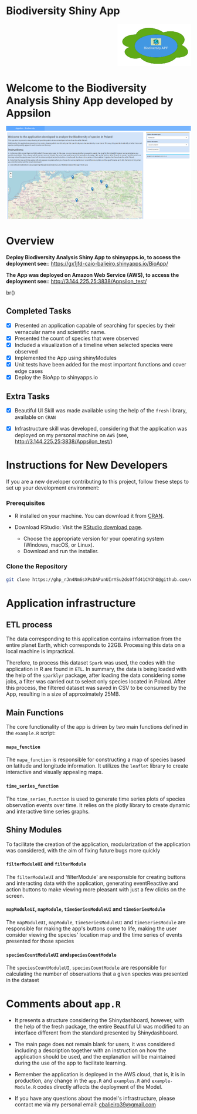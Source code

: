 # Biodiversity Shiny App

<div align="right">
  <img src="/logo.jpg" alt="Your Logo" width="200">
</div>

# Welcome to the Biodiversity Analysis Shiny App developed by Appsilon

<div align="center">
  <img src="app.png" alt="Biodiversity App Screenshot" width="800">
</div>


# Overview


**Deploy Biodiversity Analysis Shiny App to shinyapps.io, to access the deployment see:**: https://gx1jfd-caio-balieiro.shinyapps.io/BioApp/

**The App was deployed on Amazon Web Service (AWS), to access the deployment see:**: http://3.144.225.25:3838/Appsilon_test/

br()

## Completed Tasks

- [x] Presented an application capable of searching for species by their vernacular name and scientific name.
- [x] Presented the count of species that were observed
- [x] Included a visualization of a timeline when selected species were observed
- [x] Implemented the App using shinyModules
- [x] Unit tests have been added for the most important functions and cover edge cases
- [x] Deploy the BioApp to shinyapps.io
      
## Extra Tasks

- [x] Beautiful UI Skill was made available using the help of the `fresh` library, available on `CRAN`
- [x] Infrastructure skill was developed, considering that the application was deployed on my personal machine on `AWS` (see, http://3.144.225.25:3838/Appsilon_test/)
      

# Instructions for New Developers

If you are a new developer contributing to this project, follow these steps to set up your development environment:

### Prerequisites

- R installed on your machine. You can download it from [CRAN](https://cran.r-project.org/).

-  Download RStudio: Visit the [RStudio download page](https://www.rstudio.com/products/rstudio/download/).
   - Choose the appropriate version for your operating system (Windows, macOS, or Linux).
   - Download and run the installer.

### Clone the Repository

```bash
git clone https://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@github.com/caiogbb/Appsilon_test.git
```

# Application infrastructure

## ETL process

The data corresponding to this application contains information from the entire planet Earth, which corresponds to 22GB. Processing this data on a local machine is impractical.

Therefore, to process this dataset `Spark` was used, the codes with the application in R are found in `ETL`. In summary, the data is being loaded with the help of the `sparklyr` package, after loading the data considering some jobs, a filter was carried out to select only species located in Poland. After this process, the filtered dataset was saved in CSV to be consumed by the App, resulting in a size of approximately 25MB.

## Main Functions

The core functionality of the app is driven by two main functions defined in the `example.R` script:

#### `mapa_function`

The `mapa_function` is responsible for constructing a map of species based on latitude and longitude information. It utilizes the `leaflet` library to create interactive and visually appealing maps.

#### `time_series_function`

The `time_series_function` is used to generate time series plots of species observation events over time. It relies on the plotly library to create dynamic and interactive time series graphs.

## Shiny Modules

To facilitate the creation of the application, modularization of the application was considered, with the aim of fixing future bugs more quickly

#### `filterModuleUI` and `filterModule`

The `filterModuleUI` and 'filterModule' are responsible for creating buttons and interacting data with the application, generating eventReactive and action buttons to make viewing more pleasant with just a few clicks on the screen.

#### `mapModuleUI`, `mapModule`, `timeSeriesModuleUI` and `timeSeriesModule`

The `mapModuleUI`, `mapModule`, `timeSeriesModuleUI` and `timeSeriesModule` are responsible for making the app's buttons come to life, making the user consider viewing the species' location map and the time series of events presented for those species

#### `speciesCountModuleUI` and`speciesCountModule`

The `speciesCountModuleUI`, `speciesCountModule` are responsible for calculating the number of observations that a given species was presented in the dataset

# Comments about `app.R`

- It presents a structure considering the Shinydashboard, however, with the help of the fresh package, the entire Beautiful UI was modified to an interface different from the standard presented by Shinydashboard.

- The main page does not remain blank for users, it was considered including a description together with an instruction on how the application should be used, and the explanation will be maintained during the use of the app to facilitate learning.

- Remember the application is deployed in the AWS cloud, that is, it is in production, any change in the `app.R` and `examples.R` and `example-Module.R` codes directly affects the deployment of the Model.

- If you have any questions about the model's infrastructure, please contact me via my personal email: cbalieiro39@gmail.com



